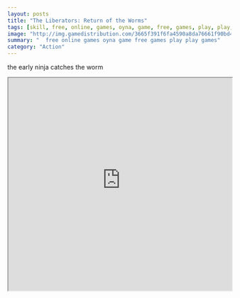 ```yaml
---
layout: posts
title: "The Liberators: Return of the Worms"
tags: [skill, free, online, games, oyna, game, free, games, play, play, games]
image: "http://img.gamedistribution.com/3665f391f6fa4590a8da76661f90bd4f.jpg"
summary: "  free online games oyna game free games play play games"
category: "Action"
---
```


the early ninja catches the worm

<iframe width="100%" height="480px;" src="http://flash.gamedistribution.com?game=3665f391f6fa4590a8da76661f90bd4f"></iframe>